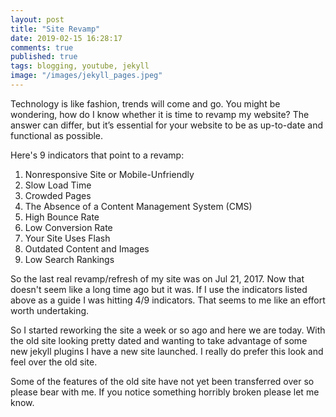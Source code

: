 ```yaml
---
layout: post
title: "Site Revamp"
date: 2019-02-15 16:28:17
comments: true
published: true
tags: blogging, youtube, jekyll
image: "/images/jekyll_pages.jpeg"
---
```


Technology is like fashion, trends will come and go. You might be wondering, how
do I know whether it is time to revamp my website? The answer can differ, but
it’s essential for your website to be as up-to-date and functional as possible.

Here's 9 indicators that point to a revamp:

1. Nonresponsive Site or Mobile-Unfriendly
2. Slow Load Time
3. Crowded Pages
4. The Absence of a Content Management System (CMS)
5. High Bounce Rate
6. Low Conversion Rate
7. Your Site Uses Flash
8. Outdated Content and Images
9. Low Search Rankings

So the last real revamp/refresh of my site was on Jul 21, 2017. Now that doesn't
seem like a long time ago but it was. If I use the indicators listed above as a
guide I was hitting 4/9 indicators. That seems to me like an effort worth
undertaking.

So I started reworking the site a week or so ago and here we are today. With the
old site looking pretty dated and wanting to take advantage of some new jekyll
plugins I have a new site launched. I really do prefer this look and feel over
the old site.

Some of the features of the old site have not yet been transferred over so
please bear with me. If you notice something horribly broken please let me know.
